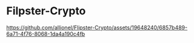 # Filpster-Crypto





https://github.com/allionel/Flipster-Crypto/assets/19648240/6857b489-6a71-4f76-8068-1da4a190c4fb

